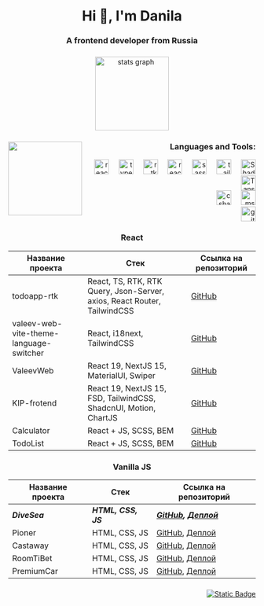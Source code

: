 <h1 align="center">Hi 👋, I'm Danila</h1>
<h3 align="center">A frontend developer from Russia</h3>

###

<div align="center">
  <img src="https://github-readme-stats.vercel.app/api?username=quverok&hide_title=false&hide_rank=false&show_icons=true&include_all_commits=true&count_private=true&disable_animations=false&theme=github_dark&locale=en&hide_border=false" height="150" alt="stats graph"  />
<!--   <img src="https://github-readme-stats.vercel.app/api/top-langs?username=quverok&locale=en&hide_title=false&layout=compact&card_width=320&langs_count=5&theme=github_dark&hide_border=false" height="150" alt="languages graph"  /> -->
</div>

###

<div>
<img align="left" height="150" src="https://i.pinimg.com/originals/2c/1e/54/2c1e548b915354ed255454f5a0739c47.gif"  />
</div>

###

<h3 align="right">Languages and Tools:</h3>
<div align="right">
  <div>
    <img src="https://cdn.jsdelivr.net/gh/devicons/devicon/icons/react/react-original.svg" height="30" title="React" alt="react logo"  />
    <img width="12" />
    <img src="https://cdn.jsdelivr.net/gh/devicons/devicon@latest/icons/typescript/typescript-original.svg" height="30" title="TypeScript" alt="typescript logo"  />
    <img width="12" />
    <img src="https://cdn.jsdelivr.net/gh/devicons/devicon@latest/icons/redux/redux-original.svg" height="30" title="Redux Toolkit" alt="rtk logo"  />
    <img width="12" />
    <img src="https://cdn.jsdelivr.net/gh/devicons/devicon@latest/icons/reactrouter/reactrouter-original.svg" height="30" title="React Router" alt="react-router logo"  />
    <img width="12" />
    <img src="https://cdn.jsdelivr.net/gh/devicons/devicon@latest/icons/sass/sass-original.svg" height="30" title="SASS" alt="sass logo"  />
    <img width="12" />
    <img src="https://cdn.jsdelivr.net/gh/devicons/devicon@latest/icons/tailwindcss/tailwindcss-original.svg" height="30" title="TailwindCSS" alt="tailwind logo"  />
    <img width="12" />
    <img src="https://bestofjs.org/logos/shadcnui.dark.svg" height="30" title="ShadcnUI" alt="ShadcnUI logo"  />
    <img src="https://bestofjs.org/_next/image?url=https%3A%2F%2Favatars.githubusercontent.com%2Fu%2F72518640%3Fv%3D3%26s%3D150&w=150&q=75" height="30" title="Tanstack Query" alt="Tanstack Query logo"  />
  <div>  
    <img src="https://cdn.jsdelivr.net/gh/devicons/devicon/icons/csharp/csharp-original.svg" height="30" title="C#" alt="csharp logo"  />
    <img width="12" /> 
    <img src="https://cdn.jsdelivr.net/gh/devicons/devicon@latest/icons/microsoftsqlserver/microsoftsqlserver-original.svg" height="30" title="MS SQL" alt="mssql logo"  />
  </div>
  <div>
      <img src="https://cdn.jsdelivr.net/gh/devicons/devicon@latest/icons/git/git-original.svg" height="30" title="git" alt="git logo" />
  </div>
</div>

###

<div align="center">
<h3 align="center">React</h3>

| Название проекта                        | Стек                                                                     | Ссылка на репозиторий                                                       |
| --------------------------------------- | ------------------------------------------------------------------------ | --------------------------------------------------------------------------- |
| todoapp-rtk                             | React, TS, RTK, RTK Query, Json-Server, axios, React Router, TailwindCSS | [GitHub](https://github.com/QuverOK/todoapp-rtk)                            |
| valeev-web-vite-theme-language-switcher | React, i18next, TailwindCSS                                              | [GitHub](https://github.com/QuverOK/valeevweb-vite-theme-language-switcher) |
| ValeevWeb                               | React 19, NextJS 15, MaterialUI, Swiper                                  | [GitHub](https://github.com/QuverOK/ValeevWeb)                              |
| KIP-frotend                             | React 19, NextJS 15, FSD, TailwindCSS, ShadcnUI, Motion, ChartJS         | [GitHub](https://github.com/QuverOK/kip-frontend)                           |
| Calculator                              | React + JS, SCSS, BEM                                                    | [GitHub](https://github.com/QuverOK/Calculator)                             |
| TodoList                                | React + JS, SCSS, BEM                                                    | [GitHub](https://github.com/QuverOK/todoList)                               |                                        |                                                                          |                                                                             |

<h3 align="center">Vanilla JS</h3>

| Название проекта | Стек                | Ссылка на репозиторий                                                                                         |
| ---------------- | ------------------- | ------------------------------------------------------------------------------------------------------------- |
| ***DiveSea***    | ***HTML, CSS, JS*** | ***[GitHub](https://github.com/QuverOK/DiveSea), [Деплой](https://quverok-frilance-divesea.netlify.app/)***   |
| Pioner           | HTML, CSS, JS       | [GitHub](https://github.com/QuverOK/Pioner), [Деплой](https://quverok-frilance-pioner.netlify.app/)           |
| Castaway         | HTML, CSS, JS       | [GitHub](https://github.com/QuverOK/Castaway), [Деплой](https://quverok-frilance-castaway.netlify.app/)       |
| RoomTiBet        | HTML, CSS, JS       | [GitHub](https://github.com/QuverOK/RoomTiBet), [Деплой](https://quverok-frilance-roomtibet.netlify.app/)     |
| PremiumCar       | HTML, CSS, JS       | [GitHub](https://github.com/QuverOK/PremiumCar), [Деплой](https://quverok-frilance-premium-cars.netlify.app/) |


###

<div align="right">
  <a href="https://t.me/quverokkk"><img alt="Static Badge" src="https://img.shields.io/badge/Telegram-%23fff?style=for-the-badge&color=%231C93E3&link=https%3A%2F%2Ft.me%2Fquverokkk"></a>
</div>
